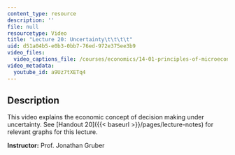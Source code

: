 ```yaml
---
content_type: resource
description: ''
file: null
resourcetype: Video
title: "Lecture 20: Uncertainty\t\t\t\t"
uid: d51a04b5-e0b3-0bb7-76ed-972e375ee3b9
video_files:
  video_captions_file: /courses/economics/14-01-principles-of-microeconomics-fall-2018/lecture-videos/lec-20-uncertainty/a9Uz7tXETq4.vtt
video_metadata:
  youtube_id: a9Uz7tXETq4
---
```


Description
-----------

This video explains the economic concept of decision making under uncertainty. See [Handout 20]({{< baseurl >}}/pages/lecture-notes) for relevant graphs for this lecture. 

**Instructor:** Prof. Jonathan Gruber